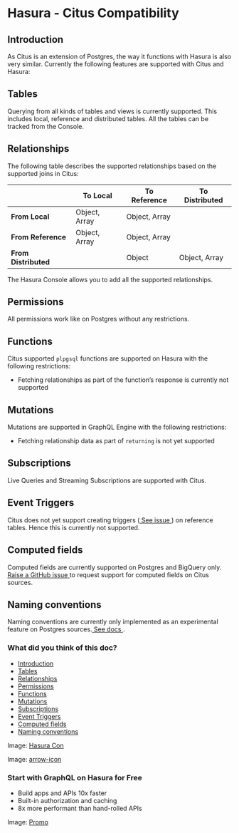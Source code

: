 # Hasura - Citus Compatibility

## Introduction​

As Citus is an extension of Postgres, the way it functions with Hasura
is also very similar. Currently the following features are supported
with Citus and Hasura:

## Tables​

Querying from all kinds of tables and views is currently supported. This
includes local, reference and distributed tables. All the tables can be
tracked from the Console.

## Relationships​

The following table describes the supported relationships based on the
supported joins in Citus:

|  | To Local | To Reference | To Distributed |
|---|---|---|---|
|  **From Local**  | Object, Array | Object, Array |  |
|  **From Reference**  | Object, Array | Object, Array |  |
|  **From Distributed**  |  | Object | Object, Array |


The Hasura Console allows you to add all the supported relationships.

## Permissions​

All permissions work like on Postgres without any restrictions.

## Functions​

Citus supported `plpgsql` functions are supported on Hasura with the
following restrictions:

- Fetching relationships as part of the function’s response is
currently not supported


## Mutations​

Mutations are supported in GraphQL Engine with the following
restrictions:

- Fetching relationship data as part of `returning` is not yet
supported


## Subscriptions​

Live Queries and Streaming Subscriptions are supported with Citus.

## Event Triggers​

Citus does not yet support creating triggers ([ See issue ](https://github.com/citusdata/citus/issues/4425)) on reference
tables. Hence this is currently not supported.

## Computed fields​

Computed fields are currently supported on Postgres and BigQuery only.[ Raise a GitHub issue ](https://github.com/hasura/graphql-engine/issues/new?assignees=&labels=k%2Fenhancement&template=02_feature_request.md)to request support for computed fields on Citus sources.

## Naming conventions​

Naming conventions are currently only implemented as an experimental feature on Postgres sources.[ See docs ](https://hasura.io/docs/latest/schema/postgres/naming-convention/).

### What did you think of this doc?

- [ Introduction ](https://hasura.io/docs/latest/databases/postgres/citus-hyperscale-postgres/hasura-citus-compatibility/#event-triggers/#introduction)
- [ Tables ](https://hasura.io/docs/latest/databases/postgres/citus-hyperscale-postgres/hasura-citus-compatibility/#event-triggers/#tables)
- [ Relationships ](https://hasura.io/docs/latest/databases/postgres/citus-hyperscale-postgres/hasura-citus-compatibility/#event-triggers/#relationships)
- [ Permissions ](https://hasura.io/docs/latest/databases/postgres/citus-hyperscale-postgres/hasura-citus-compatibility/#event-triggers/#permissions)
- [ Functions ](https://hasura.io/docs/latest/databases/postgres/citus-hyperscale-postgres/hasura-citus-compatibility/#event-triggers/#functions)
- [ Mutations ](https://hasura.io/docs/latest/databases/postgres/citus-hyperscale-postgres/hasura-citus-compatibility/#event-triggers/#mutations)
- [ Subscriptions ](https://hasura.io/docs/latest/databases/postgres/citus-hyperscale-postgres/hasura-citus-compatibility/#event-triggers/#subscriptions)
- [ Event Triggers ](https://hasura.io/docs/latest/databases/postgres/citus-hyperscale-postgres/hasura-citus-compatibility/#event-triggers/#event-triggers)
- [ Computed fields ](https://hasura.io/docs/latest/databases/postgres/citus-hyperscale-postgres/hasura-citus-compatibility/#event-triggers/#computed-fields)
- [ Naming conventions ](https://hasura.io/docs/latest/databases/postgres/citus-hyperscale-postgres/hasura-citus-compatibility/#event-triggers/#naming-conventions)


Image: [ Hasura Con ](https://res.cloudinary.com/dh8fp23nd/image/upload/v1686154570/hasura-con-2023/has-con-light-date_r2a2ud.png)

Image: [ arrow-icon ](https://res.cloudinary.com/dh8fp23nd/image/upload/v1683723549/main-web/chevron-right_ldbi7d.png)

### Start with GraphQL on Hasura for Free

- Build apps and APIs 10x faster
- Built-in authorization and caching
- 8x more performant than hand-rolled APIs


Image: [ Promo ](https://hasura.io/docs/assets/images/hasura-free-ff60e409244e0ea12b5a3045d1a9096b.png)